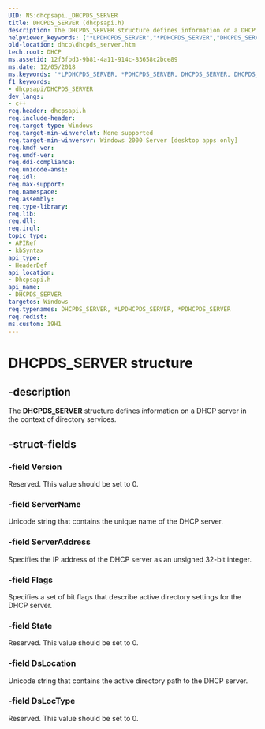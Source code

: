 ```yaml
---
UID: NS:dhcpsapi._DHCPDS_SERVER
title: DHCPDS_SERVER (dhcpsapi.h)
description: The DHCPDS_SERVER structure defines information on a DHCP server in the context of directory services.
helpviewer_keywords: ["*LPDHCPDS_SERVER","*PDHCPDS_SERVER","DHCPDS_SERVER","DHCPDS_SERVER structure [DHCP]","DHCP_SERVER_INFO","DHCP_SERVER_INFO structure [DHCP]","LPDHCPDS_SERVER *PDHCPDS_SERVER","LPDHCPDS_SERVER *PDHCPDS_SERVER structure pointer [DHCP]","LPDHCP_SERVER_INFO *PDHCP_SERVER_INFO","LPDHCP_SERVER_INFO *PDHCP_SERVER_INFO structure pointer [DHCP]","PDHCPDS_SERVER","PDHCPDS_SERVER structure pointer [DHCP]","PDHCP_SERVER_INFO","PDHCP_SERVER_INFO structure pointer [DHCP]","dhcp.dhcpds_server","dhcpsapi/DHCP_SERVER_INFO","dhcpsapi/LPDHCPDS_SERVER *PDHCPDS_SERVER","dhcpsapi/LPDHCP_SERVER_INFO *PDHCP_SERVER_INFO","dhcpsapi/PDHCPDS_SERVER","dhcpsapi/PDHCP_SERVER_INFO","dhcpsapi/_DHCPDS_SERVER"]
old-location: dhcp\dhcpds_server.htm
tech.root: DHCP
ms.assetid: 12f3fbd3-9b81-4a11-914c-83658c2bce89
ms.date: 12/05/2018
ms.keywords: '*LPDHCPDS_SERVER, *PDHCPDS_SERVER, DHCPDS_SERVER, DHCPDS_SERVER structure [DHCP], DHCP_SERVER_INFO, DHCP_SERVER_INFO structure [DHCP], LPDHCPDS_SERVER *PDHCPDS_SERVER, LPDHCPDS_SERVER *PDHCPDS_SERVER structure pointer [DHCP], LPDHCP_SERVER_INFO *PDHCP_SERVER_INFO, LPDHCP_SERVER_INFO *PDHCP_SERVER_INFO structure pointer [DHCP], PDHCPDS_SERVER, PDHCPDS_SERVER structure pointer [DHCP], PDHCP_SERVER_INFO, PDHCP_SERVER_INFO structure pointer [DHCP], dhcp.dhcpds_server, dhcpsapi/DHCP_SERVER_INFO, dhcpsapi/LPDHCPDS_SERVER *PDHCPDS_SERVER, dhcpsapi/LPDHCP_SERVER_INFO *PDHCP_SERVER_INFO, dhcpsapi/PDHCPDS_SERVER, dhcpsapi/PDHCP_SERVER_INFO, dhcpsapi/_DHCPDS_SERVER'
f1_keywords:
- dhcpsapi/DHCPDS_SERVER
dev_langs:
- c++
req.header: dhcpsapi.h
req.include-header: 
req.target-type: Windows
req.target-min-winverclnt: None supported
req.target-min-winversvr: Windows 2000 Server [desktop apps only]
req.kmdf-ver: 
req.umdf-ver: 
req.ddi-compliance: 
req.unicode-ansi: 
req.idl: 
req.max-support: 
req.namespace: 
req.assembly: 
req.type-library: 
req.lib: 
req.dll: 
req.irql: 
topic_type:
- APIRef
- kbSyntax
api_type:
- HeaderDef
api_location:
- Dhcpsapi.h
api_name:
- DHCPDS_SERVER
targetos: Windows
req.typenames: DHCPDS_SERVER, *LPDHCPDS_SERVER, *PDHCPDS_SERVER
req.redist: 
ms.custom: 19H1
---
```


# DHCPDS_SERVER structure


## -description


The <b>DHCPDS_SERVER</b> structure defines information on a DHCP server in the context of directory services.


## -struct-fields




### -field Version

Reserved. This value should be set to 0.


### -field ServerName

Unicode string that contains the unique name of the DHCP server.


### -field ServerAddress

Specifies the IP address of the DHCP server as an unsigned 32-bit integer.


### -field Flags

Specifies a set of bit flags that describe active directory settings for the DHCP server.


### -field State

Reserved. This value should be set to 0.


### -field DsLocation

Unicode string that contains the active directory path to the DHCP server.


### -field DsLocType

Reserved. This value should be set to 0.

